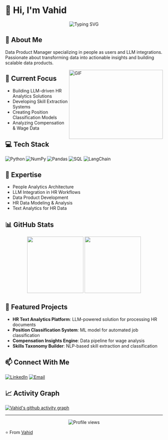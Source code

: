 # 👋 Hi, I'm Vahid

<div align="center">
  <img src="https://readme-typing-svg.herokuapp.com?font=Fira+Code&pause=1000&color=70A4FC&center=true&vCenter=true&width=435&lines=People+Data+Explorer+%F0%9F%91%A5;Data+Product+Manager+%F0%9F%9A%80;LLM+Pipeline+Architect+%F0%9F%94%AE;HR+Analytics+Specialist+%F0%9F%93%8A" alt="Typing SVG" />
</div>

## 🚀 About Me
Data Product Manager specializing in people as users and LLM integrations. Passionate about transforming data into actionable insights and building scalable data products.

<img align="right" alt="GIF" src="https://github.com/abhisheknaiidu/abhisheknaiidu/blob/master/code.gif?raw=true" width="300" height="220" />

## 🔭 Current Focus
- Building LLM-driven HR Analytics Solutions
- Developing Skill Extraction Systems
- Creating Position Classification Models
- Analyzing Compensation & Wage Data

## 💻 Tech Stack
![Python](https://img.shields.io/badge/python-3670A0?style=for-the-badge&logo=python&logoColor=ffdd54)
![NumPy](https://img.shields.io/badge/numpy-%23013243.svg?style=for-the-badge&logo=numpy&logoColor=white)
![Pandas](https://img.shields.io/badge/pandas-%23150458.svg?style=for-the-badge&logo=pandas&logoColor=white)
![SQL](https://img.shields.io/badge/SQL-%2300f.svg?style=for-the-badge&logo=sqlite&logoColor=white)
![LangChain](https://img.shields.io/badge/LangChain-%23E34F26.svg?style=for-the-badge&logo=chainlink&logoColor=white)

## 🎯 Expertise
- People Analytics Architecture
- LLM Integration in HR Workflows
- Data Product Development
- HR Data Modeling & Analysis
- Text Analytics for HR Data

## 📊 GitHub Stats
<p align="center">
  <img height="180em" src="https://vfaraji89.vercel.app/api?username=github.com/vfaraji89&show_icons=true&theme=tokyonight&include_all_commits=true&count_private=true"/>
  <img height="180em" src="https://github-readme-stats.vercel.app/api/top-langs/?username=vfaraji89&layout=compact&langs_count=8&theme=tokyonight"/>
</p>

## 🌟 Featured Projects
- **HR Text Analytics Platform**: LLM-powered solution for processing HR documents
- **Position Classification System**: ML model for automated job classification
- **Compensation Insights Engine**: Data pipeline for wage analysis
- **Skills Taxonomy Builder**: NLP-based skill extraction and classification

## 📫 Connect With Me
[![LinkedIn](https://img.shields.io/badge/LinkedIn-%230077B5.svg?style=for-the-badge&logo=linkedin&logoColor=white)](YOUR_LINKEDIN_URL)
[![Email](https://img.shields.io/badge/Email-D14836?style=for-the-badge&logo=gmail&logoColor=white)](mailto:vfaraji89@gmail.com)

## 📈 Activity Graph
[![Vahid's github activity graph](https://github-readme-activity-graph.vercel.app/graph?username=YOUR_GITHUB_USERNAME&theme=tokyo-night)](https://github.com/ashutosh00710/github-readme-activity-graph)

---

<div align="center">
  <img src="https://komarev.com/ghpvc/?username=YOUR_GITHUB_USERNAME&label=Profile%20views&color=0e75b6&style=flat" alt="Profile views" />
</div>

⭐️ From [Vahid](https://github.com/YOUR_GITHUB_USERNAME)
